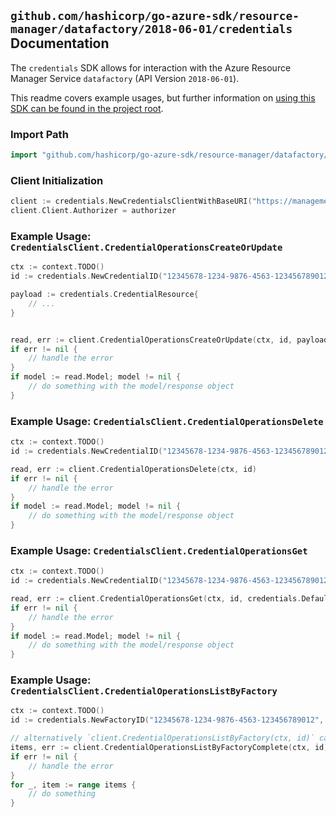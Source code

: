 
## `github.com/hashicorp/go-azure-sdk/resource-manager/datafactory/2018-06-01/credentials` Documentation

The `credentials` SDK allows for interaction with the Azure Resource Manager Service `datafactory` (API Version `2018-06-01`).

This readme covers example usages, but further information on [using this SDK can be found in the project root](https://github.com/hashicorp/go-azure-sdk/tree/main/docs).

### Import Path

```go
import "github.com/hashicorp/go-azure-sdk/resource-manager/datafactory/2018-06-01/credentials"
```


### Client Initialization

```go
client := credentials.NewCredentialsClientWithBaseURI("https://management.azure.com")
client.Client.Authorizer = authorizer
```


### Example Usage: `CredentialsClient.CredentialOperationsCreateOrUpdate`

```go
ctx := context.TODO()
id := credentials.NewCredentialID("12345678-1234-9876-4563-123456789012", "example-resource-group", "factoryValue", "credentialValue")

payload := credentials.CredentialResource{
	// ...
}


read, err := client.CredentialOperationsCreateOrUpdate(ctx, id, payload, credentials.DefaultCredentialOperationsCreateOrUpdateOperationOptions())
if err != nil {
	// handle the error
}
if model := read.Model; model != nil {
	// do something with the model/response object
}
```


### Example Usage: `CredentialsClient.CredentialOperationsDelete`

```go
ctx := context.TODO()
id := credentials.NewCredentialID("12345678-1234-9876-4563-123456789012", "example-resource-group", "factoryValue", "credentialValue")

read, err := client.CredentialOperationsDelete(ctx, id)
if err != nil {
	// handle the error
}
if model := read.Model; model != nil {
	// do something with the model/response object
}
```


### Example Usage: `CredentialsClient.CredentialOperationsGet`

```go
ctx := context.TODO()
id := credentials.NewCredentialID("12345678-1234-9876-4563-123456789012", "example-resource-group", "factoryValue", "credentialValue")

read, err := client.CredentialOperationsGet(ctx, id, credentials.DefaultCredentialOperationsGetOperationOptions())
if err != nil {
	// handle the error
}
if model := read.Model; model != nil {
	// do something with the model/response object
}
```


### Example Usage: `CredentialsClient.CredentialOperationsListByFactory`

```go
ctx := context.TODO()
id := credentials.NewFactoryID("12345678-1234-9876-4563-123456789012", "example-resource-group", "factoryValue")

// alternatively `client.CredentialOperationsListByFactory(ctx, id)` can be used to do batched pagination
items, err := client.CredentialOperationsListByFactoryComplete(ctx, id)
if err != nil {
	// handle the error
}
for _, item := range items {
	// do something
}
```
